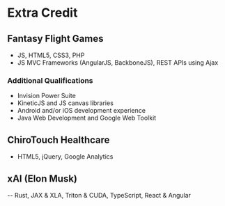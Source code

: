 # Extra Credit

## Fantasy Flight Games
- JS, HTML5, CSS3, PHP
- JS MVC Frameworks (AngularJS, BackboneJS), REST APIs using Ajax
### Additional Qualifications
- Invision Power Suite
- KineticJS and JS canvas libraries
- Android and/or iOS development experience
- Java Web Development and Google Web Toolkit

## ChiroTouch Healthcare
- HTML5, jQuery, Google Analytics

## xAI (Elon Musk)
-- Rust, JAX & XLA, Triton & CUDA, TypeScript, React & Angular
